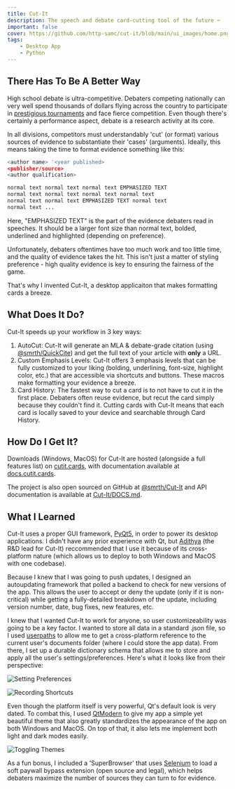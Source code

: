 ```yaml
---
title: Cut-It
description: The speech and debate card-cutting tool of the future ✂️
important: false
cover: https://github.com/http-samc/cut-it/blob/main/ui_images/home.png?raw=true
tags:
    - Desktop App
    - Python
---
```


## There Has To Be A Better Way
High school debate is ultra-competitive. Debaters competing nationally can very well spend thousands of dollars flying across the country to participate in [prestigious tournaments](https://ci.uky.edu/UKDebate/gold-pf-bid-tournaments) and face fierce competition. Even though there's certainly a performance aspect, debate is a research activity at its core.

In all divisions, competitors must understandably 'cut' (or format) various sources of evidence to substantiate their 'cases' (arguments). Ideally, this means taking the time to format evidence something like this:

```python
<author name> '<year published>
<publisher/source>
<author qualification>

normal text normal text normal text EMPHASIZED TEXT
normal text normal text normal text normal text
normal text normal text EMPHASIZED TEXT normal text
normal text ...
```

Here, "EMPHASIZED TEXT" is the part of the evidence debaters read in speeches. It should be a larger font size than normal text, bolded, underlined and highlighted (depending on preference).

Unfortunately, debaters oftentimes have too much work and too little time, and the quality of evidence takes the hit. This isn't just a matter of styling preference - high quality evidence is key to ensuring the fairness of the game.

That's why I invented Cut-It, a desktop applicaiton that makes formatting cards a breeze.

## What Does It Do?
Cut-It speeds up your workflow in 3 key ways:
1. AutoCut: Cut-It will generate an MLA & debate-grade citation (using [@smrth/QuickCite](/projects/QuickCite)) and get the full text of your article with **only** a URL.
2. Custom Emphasis Levels: Cut-It offers 3 emphasis levels that can be fully customized to your liking (bolding, underlining, font-size, highlight color, etc.) that are accessible via shortcuts and buttons. These macros make formatting your evidence a breeze.
3. Card History: The fastest way to cut a card is to not have to cut it in the first place. Debaters often reuse evidence, but recut the card simply because they couldn't find it. Cutting cards with Cut-It means that each card is locally saved to your device and searchable through Card History.

## How Do I Get It?
Downloads (Windows, MacOS) for Cut-It are hosted (alongside a full features list) on [cutit.cards](http://cutit.cards), with documentation available at [docs.cutit.cards](https://docs.cutit.cards).

The project is also open sourced on GitHub at [@smrth/Cut-It](https://github.com/http-samc/cut-it) and API documentation is available at [Cut-It/DOCS.md](https://github.com/http-samc/cut-it/blob/main/DOCS.md).

## What I Learned
Cut-It uses a proper GUI framework, [PyQt5](https://pypi.org/project/PyQt5/), in order to power its desktop applications. I didn't have any prior experience with Qt, but [Adithya](https://www.linkedin.com/in/adithyav-/) (the R&D lead for Cut-It) reccommended that I use it because of its cross-platform nature (which allows us to deploy to both Windows and MacOS with one codebase).

Because I knew that I was going to push updates, I designed an autoupdating framework that polled a backend to check for new versions of the app. This allows the user to accept or deny the update (only if it is non-critical) while getting a fully-detailed breakdown of the update, including version number, date, bug fixes, new features, etc.

I knew that I wanted Cut-It to work for anyone, so user customizeability was going to be a key factor. I wanted to store all data in a standard .json file, so I used [userpaths](https://pypi.org/project/userpaths/) to allow me to get a cross-platform reference to the current user's documents folder (where I could store the app data). From there, I set up a durable dictionary schema that allows me to store and apply all the user's settings/preferences. Here's what it looks like from their perspective:

![Setting Preferences](https://i.gyazo.com/0cb80d383fd61967bc195b5fd7bb4e28.gif)

![Recording Shortcuts](https://i.gyazo.com/7578500b474330b3ac9fec7449733115.gif)

Even though the platform itself is very powerful, Qt's default look is very dated. To combat this, I used [QtModern](https://pypi.org/project/qtmodern/) to give my app a simple yet beautiful theme that also greatly standardizes the appearance of the app on both Windows and MacOS. On top of that, it also lets me implement both light and dark modes easily.

![Toggling Themes](https://i.gyazo.com/109ee829cf8983af67d2d4ff5a98a4e7.gif)

As a fun bonus, I included a 'SuperBrowser' that uses [Selenium](https://selenium-python.readthedocs.io/) to load a soft paywall bypass extension (open source and legal), which helps debaters maximize the number of sources they can turn to for evidence.